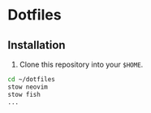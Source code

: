 # Dotfiles

## Installation
1. Clone this repository into your `$HOME`.

```bash
cd ~/dotfiles
stow neovim
stow fish
...
```
